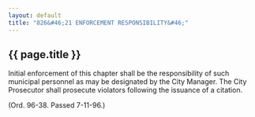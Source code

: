 ```yaml
---
layout: default 
title: "826&#46;21 ENFORCEMENT RESPONSIBILITY&#46;"
---
```


{{ page.title }}
----------------

Initial enforcement of this chapter shall be the responsibility of such
municipal personnel as may be designated by the City Manager. The City
Prosecutor shall prosecute violators following the issuance of a
citation.

(Ord. 96-38. Passed 7-11-96.)
